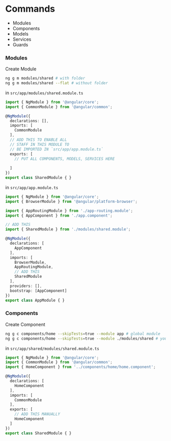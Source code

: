 # Commands
* Modules
* Components
* Models
* Services
* Guards

### Modules
Create Module
```sh
ng g m modules/shared # with folder
ng g m modules/shared --flat # without folder
```
in `src/app/modules/shared.module.ts`
```ts
import { NgModule } from '@angular/core';
import { CommonModule } from '@angular/common';

@NgModule({
  declarations: [],
  imports: [
    CommonModule
  ],
  // ADD THIS TO ENABLE ALL
  // STAFF IN THIS MODULE TO
  // BE IMPORTED IN `src/app/app.module.ts`
  exports: [
    // PUT ALL COMPONENTS, MODELS, SERVICES HERE
  
  ]
})
export class SharedModule { }
```
in `src/app/app.module.ts`
```ts
import { NgModule } from '@angular/core';
import { BrowserModule } from '@angular/platform-browser';

import { AppRoutingModule } from './app-routing.module';
import { AppComponent } from './app.component';

// ADD THIS
import { SharedModule } from './modules/shared.module';

@NgModule({
  declarations: [
    AppComponent
  ],
  imports: [
    BrowserModule,
    AppRoutingModule,
    // ADD THIS
    SharedModule
  ],
  providers: [],
  bootstrap: [AppComponent]
})
export class AppModule { }
```
### Components
Create Component
```sh
ng g c components/home --skipTests=true --module app # global module
ng g c components/home --skipTests=true --module ./modules/shared # your own module
```
in `src/app/shared/modules/shared.module.ts`
```ts
import { NgModule } from '@angular/core';
import { CommonModule } from '@angular/common';
import { HomeComponent } from '../components/home/home.component';

@NgModule({
  declarations: [
    HomeComponent
  ],
  imports: [
    CommonModule
  ],
  exports: [
    // ADD THIS MANUALLY
    HomeComponent
  ]
})
export class SharedModule { }
```

